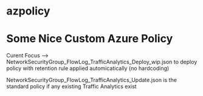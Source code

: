 # azpolicy

# Some Nice Custom Azure Policy  

Curent Focus --> NetworkSecurityGroup_FlowLog_TrafficAnalytics_Deploy_wip.json to deploy policy with retention rule applied automicatically (no hardcoding)

NetworkSecurityGroup_FlowLog_TrafficAnalytics_Update.json is the standard policy if any existing Traffic Analytics exist